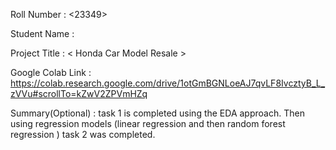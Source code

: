Roll Number       :   <23349> 

Student Name      :   <Samiya Malhotra >

Project Title     :   < Honda Car Model Resale >

Google Colab Link :  https://colab.research.google.com/drive/1otGmBGNLoeAJ7qvLF8IvcztyB_L_zVVu#scrollTo=kZwV2ZPVmHZq

Summary(Optional) :   task 1 is completed using the EDA approach. Then using regression models (linear regression and then random forest regression ) task 2 was completed.  
